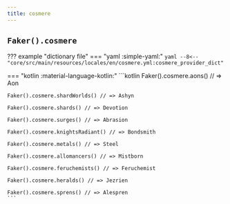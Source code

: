 ```yaml
---
title: cosmere
---
```


## `Faker().cosmere`

??? example "dictionary file"
    === "yaml :simple-yaml:"
        ```yaml
        --8<-- "core/src/main/resources/locales/en/cosmere.yml:cosmere_provider_dict"
        ```

=== "kotlin :material-language-kotlin:"
    ```kotlin
    Faker().cosmere.aons() // => Aon

    Faker().cosmere.shardWorlds() // => Ashyn

    Faker().cosmere.shards() // => Devotion

    Faker().cosmere.surges() // => Abrasion

    Faker().cosmere.knightsRadiant() // => Bondsmith

    Faker().cosmere.metals() // => Steel

    Faker().cosmere.allomancers() // => Mistborn

    Faker().cosmere.feruchemists() // => Feruchemist

    Faker().cosmere.heralds() // => Jezrien

    Faker().cosmere.sprens() // => Alespren
    ```
